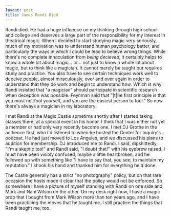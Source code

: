 ```yaml
---
layout: post
title: James Randi Died
---
```

Randi died. He had a huge influence on my thinking through high school and college and deserves a large part of the responsibility for my interest in theatrical magic. When I decided to start studying magic very seriously, much of my motivation was to understand human psychology better, and particularly the ways in which I could be lead to believe wrong things. While there's no complete innoculation from _being decieved_, it certainly helps to know a whole lot about magic... or... not just to know a whole lot about magic, but to think like a magician. It cannot merely be taught but requires study and practice. You also have to see certain techniques work well to deceive people, almost miraculously, over and over again in order to understand that they do work and begin to understand _how_. Which is why Randi insisted that "a magician" should participate in scientific research when deception was possible. Feynman said that "[t]he first principle is that you must not fool yourself, and you are the easiest person to fool." So now there's always a magician in my laboratory.

I met Randi at the Magic Castle sometime shortly after I started taking classes there, at a special event in his honor. I think that I was either not yet a member or had only very recently become one. I met DJ Grothe in the audience first, who I'd listened to when he hosted the Center for Inquiry's podcast. He had just moved to Los Angeles, and we discussed his plans to audition for membership. DJ introduced me to Randi. I said, dipshittedly, "I'm a skeptic too!" and Randi said, "I doubt that!" with his eyebrow raised. I must have been visibly confused, maybe a little heartbroken, and he followed up with something like "I have to say that, you see, to maintain my reputation." I shook his hand and thanked him for everything he'd done.

The Castle generally has a strict "no photography" policy, but on that rare occasion the hosts made it clear that the policy would not be enforced. So somewhere I have a picture of myself standing with Randi on one side and Mark and Nani Wilson on the other. On my desk right now, I have a magic prop that I bought from Mark Wilson more than ten years ago, and I have been practicing the moves that he taught me. I still practice the things that Randi taught me, too.
